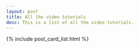 ```yaml
---
layout: post
title: All the video tutorials
desc: This is a list of all the video tutorials.
---
```

{% include post_card_list.html %}

